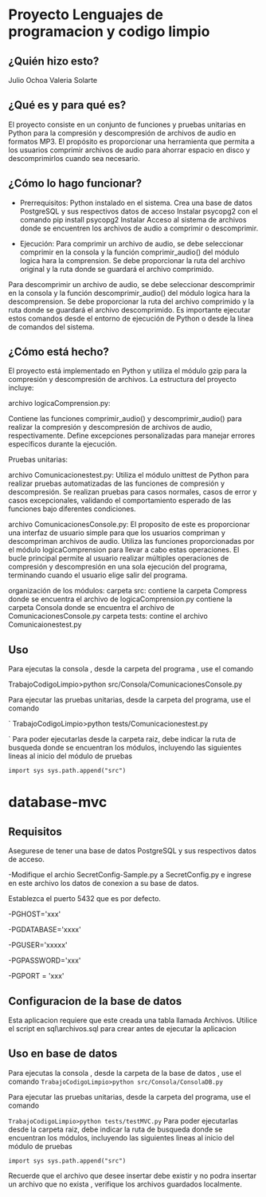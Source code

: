 # Proyecto Lenguajes de programacion y codigo limpio

## ¿Quién hizo esto?
Julio Ochoa 
Valeria Solarte

## ¿Qué es y para qué es?

El proyecto consiste en un conjunto de funciones y pruebas unitarias en Python para la compresión y descompresión de archivos de audio en formatos MP3. El propósito es proporcionar una herramienta que permita a los usuarios comprimir archivos de audio para ahorrar espacio en disco y descomprimirlos cuando sea necesario.

## ¿Cómo lo hago funcionar?

- Prerrequisitos:
Python instalado en el sistema.
Crea una base de datos  PostgreSQL y sus respectivos datos de acceso
Instalar psycopg2 con el comando pip install psycopg2
Instalar 
Acceso al sistema de archivos donde se encuentren los archivos de audio a comprimir o descomprimir.

- Ejecución:
Para comprimir un archivo de audio, se debe seleccionar comprimir en la consola  y la función comprimir_audio() del módulo logica hara la comprension. Se debe proporcionar la ruta del archivo original  y la ruta donde se guardará el archivo comprimido.

Para descomprimir un archivo de audio, se debe seleccionar descomprimir en la consola y la función descomprimir_audio() del módulo logica hara la descomprension. Se debe proporcionar la ruta del archivo comprimido y la ruta donde se guardará el archivo descomprimido.
Es importante ejecutar estos comandos desde el entorno de ejecución de Python o desde la línea de comandos del sistema.

## ¿Cómo está hecho?

El proyecto está implementado en Python y utiliza el módulo gzip para la compresión y descompresión de archivos. La estructura del proyecto incluye:

archivo logicaComprension.py:

Contiene las funciones comprimir_audio() y descomprimir_audio() para realizar la compresión y descompresión de archivos de audio, respectivamente.
Define excepciones personalizadas para manejar errores específicos durante la ejecución.

Pruebas unitarias:

archivo Comunicacionestest.py:
Utiliza el módulo unittest de Python para realizar pruebas automatizadas de las funciones de compresión y descompresión.
Se realizan pruebas para casos normales, casos de error y casos excepcionales, validando el comportamiento esperado de las funciones bajo diferentes condiciones.

archivo ComunicacionesConsole.py:
El proposito de este es proporcionar una interfaz de usuario simple para que los usuarios compriman y descompriman archivos de audio. Utiliza las funciones proporcionadas por el módulo logicaComprension para llevar a cabo estas operaciones. El bucle principal permite al usuario realizar múltiples operaciones de compresión y descompresión en una sola ejecución del programa, terminando cuando el usuario elige salir del programa.

organización de los módulos:
carpeta src:
contiene la carpeta Compress donde se encuentra el archivo de logicaComprension.py
contiene la carpeta Consola donde se encuentra el archivo de ComunicacionesConsole.py
carpeta tests:
contine el archivo Comunicaionestest.py

## Uso

Para ejecutas la consola , desde la carpeta del programa , use el comando 

 TrabajoCodigoLimpio>python src/Consola/ComunicacionesConsole.py

Para ejecutar las pruebas unitarias, desde la carpeta del programa, use el comando

`
  TrabajoCodigoLimpio>python tests/Comunicacionestest.py


`
Para poder ejecutarlas desde la carpeta raiz, debe indicar la ruta de busqueda donde se encuentran los
módulos, incluyendo las siguientes lineas al inicio del módulo de pruebas

`
  import sys
  sys.path.append("src")
`


# database-mvc

## Requisitos

Asegurese de tener una base de datos PostgreSQL y sus respectivos datos de acceso.

-Modifique el archio SecretConfig-Sample.py a SecretConfig.py e ingrese en este archivo los datos de conexion a su base de datos.

Establezca el puerto 5432 que es por defecto.

-PGHOST='xxx'

-PGDATABASE='xxxx'

-PGUSER='xxxxx'

-PGPASSWORD='xxx'

-PGPORT = 'xxx'


## Configuracion de la base de datos

Esta aplicacion requiere que este creada una tabla llamada Archivos.
Utilice el script en sql\archivos.sql para crear antes de ejecutar la aplicacion

## Uso en base de datos

Para ejecutas la consola , desde la carpeta de la base de datos , use el comando 
`
 TrabajoCodigoLimpio>python src/Consola/ConsolaDB.py
`

Para ejecutar las pruebas unitarias, desde la carpeta del programa, use el comando

`
  TrabajoCodigoLimpio>python tests/testMVC.py
`
Para poder ejecutarlas desde la carpeta raiz, debe indicar la ruta de busqueda donde se encuentran los
módulos, incluyendo las siguientes lineas al inicio del módulo de pruebas

`
  import sys
  sys.path.append("src")
`

Recuerde que el archivo que desee insertar debe existir y no podra insertar un archivo que no exista , verifique los archivos guardados localmente.

